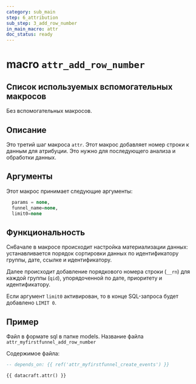 ```yaml
---
category: sub_main
step: 6_attribution
sub_step: 3_add_row_number
in_main_macro: attr
doc_status: ready
---
```

# macro `attr_add_row_number`

## Список используемых вспомогательных макросов

Без вспомогательных макросов.
## Описание

Это третий шаг макроса `attr`. Этот макрос добавляет номер строки к данным для атрибуции. Это нужно для последующего анализа и обработки данных.

## Аргументы

Этот макрос принимает следующие аргументы:
```sql
  params = none,
  funnel_name=none,
  limit0=none
```
## Функциональность

Сн6ачале в макросе происходит настройка материализации данных: устанавливается порядок сортировки данных по идентификатору группы, дате, ссылке и идентификатору.

Далее происходит добавление порядкового номера строки (`__rn`) для каждой группы (`qid`), упорядоченной по дате, приоритету и идентификатору.

Если аргумент `limit0` активирован, то в конце SQL-запроса будет добавлено `LIMIT 0`.
## Пример

Файл в формате sql в папке models. Название файла `attr_myfirstfunnel_add_row_number`

Содержимое файла:
```sql
-- depends_on: {{ ref('attr_myfirstfunnel_create_events') }}

{{ datacraft.attr() }}
```
